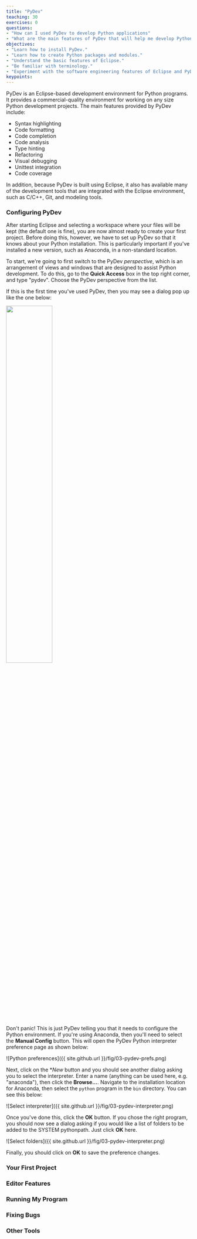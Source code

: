 ```yaml
---
title: "PyDev"
teaching: 30
exercises: 0
questions:
- "How can I used PyDev to develop Python applications"
- "What are the main features of PyDev that will help me develop Python programs"
objectives:
- "Learn how to install PyDev."
- "Learn how to create Python packages and modules."
- "Understand the basic features of Eclipse."
- "Be familiar with terminology."
- "Experiment with the software engineering features of Eclipse and PyDev."
keypoints:
---
```


PyDev is an Eclipse-based development environment for Python programs. It provides a commercial-quality
environment for working on any size Python development projects. The main features provided by PyDev include:

* Syntax highlighting
* Code formatting
* Code completion
* Code analysis
* Type hinting
* Refactoring
* Visual debugging
* Unittest integration
* Code coverage

In addition, because PyDev is built using Eclipse, it also has available many of the development tools that
are integrated with the Eclipse environment, such as C/C++, Git, and modeling tools.

### Configuring PyDev

After starting Eclipse and selecting a workspace where your files will be kept (the default one is fine), you are
now almost ready to create your first project. Before doing this, however, we have to set up PyDev so that it knows
about your Python installation. This is particularly important if you've installed a new version, such as Anaconda,
in a non-standard location.

To start, we're going to first switch to the PyDev *perspective*, which is an arrangement of views and windows that
are designed to assist Python development. To do this, go to the **Quick Access**  box in the top right corner, and 
type "pydev". Choose the PyDev perspective from the list.

If this is the first time you've used PyDev, then you may see a dialog pop up like the one below:

<img src="{{ site.github.url }}/fig/03-pydev-dialog.png" width="50%"/>

Don't panic! This is just PyDev telling you that it needs to configure the Python environment. If you're using Anaconda,
then you'll need to select the **Manual Config** button. This will open the PyDev Python interpreter preference page as
shown below:

![Python preferences]({{ site.github.url }}/fig/03-pydev-prefs.png)

Next, click on the **New* button and you should see another dialog asking you to select the interpreter. Enter a name
(anything can be used here, e.g. "anaconda"), then click the **Browse...**. Navigate to the installation location for
Anaconda, then select the `python` program in the `bin` directory. You can see this below:

![Select interpreter]({{ site.github.url }}/fig/03-pydev-interpreter.png)

Once you've done this, click the **OK** button. If you chose the right program, you should now see a dialog asking if you
would like a list of folders to be added to the SYSTEM pythonpath. Just click **OK** here.

![Select folders]({{ site.github.url }}/fig/03-pydev-interpreter.png)

Finally, you should click on **OK** to save the preference changes.

### Your First Project


### Editor Features

### Running My Program

### Fixing Bugs

### Other Tools

 
